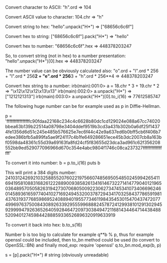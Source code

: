 Convert character to ASCII:
"h".ord
=> 104

Convert ASCII value to character:
104.chr
=> "h"

Convert string to hex:
"hello".unpack("H*")
=> ["68656c6c6f"]

Convert hex to string:
["68656c6c6f"].pack("H*")
=> "hello"

Convert hex to number:
"68656c6c6f".hex
=> 448378203247

So, to convert string (not in hex) to a number presentation:
"hello".unpack("H*")[0].hex
=> 448378203247

The number value can be obviously calculated also:
"o".ord + "l".ord * 256 + "l".ord * 256**2 + "e".ord * 256**3 + "h".ord * 256**4
=> 448378203247

Convert hex string to a number:
irb(main):001:0> a = 18.chr * 3 + 19.chr * 2
=> "\x12\x12\x12\x13\x13"
irb(main):002:0> a.unpack("H*")
=> ["1212121313"]
irb(main):003:0> a.unpack("H*")[0].to_i(16)
=> 77612585747



The following huge number can be for example used as p in Diffie-Hellman.

p = 'ffffffffffffffffc90fdaa22168c234c4c6628b80dc1cd129024e088a67cc74020bbea63b139b22514a08798e3404ddef9519b3cd3a431b302b0a6df25f14374fe1356d6d51c245e485b576625e7ec6f44c42e9a637ed6b0bff5cb6f406b7edee386bfb5a899fa5ae9f24117c4b1fe649286651ece45b3dc2007cb8a163bf0598da48361c55d39a69163fa8fd24cf5f83655d23dca3ad961c62f356208552bb9ed529077096966d670c354e4abc9804f1746c08ca237327ffffffffffffffff'

To convert it into number:
b = p.to_i(16)
puts b

This will print a 384 digits number:
2410312426921032588552076022197566074856950548502459942654116941958108831682612228890093858261341614673227141477904012196503648957050582631942730706805009223062734745341073406696246014589361659774041027169249453200378729434170325843778659198143763193776859869524088940195577346119843545301547043747207749969763750084308926339295559968882457872412993810129130294592999947926365264059284647209730384947211681434464714438488520940127459844288859336526896320919633919

To convert it back into hex:
b.to_s(16)

Number b is too big to calculate for example q**b % p, thus for example openssl could be included, then to_bn method could be used (to convert to OpenSSL::BN) and finally mod_exp:
require 'openssl'
q.to_bn.mod_exp(b, p)





s = [p].pack("H*") # string (obviously unreadable)


